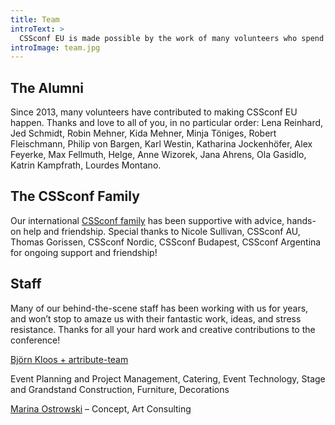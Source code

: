 ```yaml
---
title: Team
introText: >
  CSSconf EU is made possible by the work of many volunteers who spend a lot of time and love preparing a fantastic day for you.
introImage: team.jpg
---
```


## The Alumni

Since 2013, many volunteers have contributed to making CSSconf EU happen. Thanks and love to all of you, in no particular order: Lena Reinhard, Jed Schmidt, Robin Mehner, Kida Mehner, Minja Töniges, Robert Fleischmann, Philip von Bargen, Karl Westin, Katharina Jockenhöfer, Alex Feyerke, Max Fellmuth, Helge, Anne Wizorek, Jana Ahrens, Ola Gasidlo, Katrin Kampfrath, Lourdes Montano.

## The CSSconf Family

Our international [CSSconf family](http://cssconf.org/) has been supportive with advice, hands-on help and friendship. Special thanks to Nicole Sullivan, CSSconf AU, Thomas Gorissen, CSSconf Nordic, CSSconf Budapest, CSSconf Argentina for ongoing support and friendship!

## Staff

Many of our behind-the-scene staff has been working with us for years, and won’t stop to amaze us with their fantastic work, ideas, and stress resistance. Thanks for all your hard work and creative contributions to the conference!

[Björn Kloos + artribute-team](http://artribute.de/)
<!-- Vivienne Popp, Jule Küppers, Tim Felix Dreske, Philipp Großmann, Gregor Elsner, Harald Höllrigl, Sven Kunze, Amin Motamedi – -->

Event Planning and Project Management, Catering, Event Technology, Stage and Grandstand Construction, Furniture, Decorations

[Marina Ostrowski](http://www.marinaos.com) – Concept, Art Consulting

<!-- [WECAP](https://wecap.de/) – Video Recording

[keep on](http://wearekeepon.com/) – Moodfilm

[Siebdruckwerkstatt Neukölln](http://www.sdw-neukoelln.de/) – Screen Printing, Shirts & Bags -->
